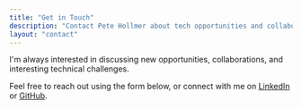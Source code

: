 ```yaml
---
title: "Get in Touch"
description: "Contact Pete Hollmer about tech opportunities and collaborations"
layout: "contact"
---
```


I'm always interested in discussing new opportunities, collaborations, and interesting technical challenges.

Feel free to reach out using the form below, or connect with me on [LinkedIn](https://linkedin.com/in/peterhollmer) or [GitHub](https://github.com/VerilyPete).

